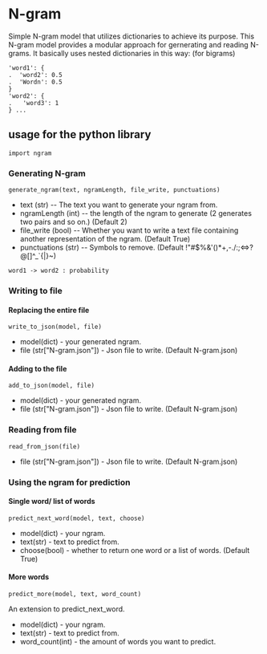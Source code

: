# N-gram
Simple N-gram model that utilizes dictionaries to achieve its purpose. This N-gram model provides a modular approach for gernerating and reading N-grams.
It basically uses nested dictionaries in this way: (for bigrams)
```
'word1': {
.  'word2': 0.5
.  'Wordn': 0.5
}
'word2': {
.   'word3': 1
} ...
```
## usage for the python library
```
import ngram
```
### Generating N-gram
```
generate_ngram(text, ngramLength, file_write, punctuations)
```
- text (str) -- The text you want to generate your ngram from.
- ngramLength (int) -- the length of the ngram to generate (2 generates two pairs and so on.) (Default 2)
- file_write (bool) -- Whether you want to write a text file containing another representation of the ngram. (Default True)
- punctuations (str) -- Symbols to remove. (Default !"#$%&'()*+,-./:;<=>?@[\]^_`{|}~)
```
word1 -> word2 : probability
```
### Writing to file
#### Replacing the entire file
```
write_to_json(model, file)
```
- model(dict) - your generated ngram.
- file (str["N-gram.json"]) - Json file to write. (Default N-gram.json)
#### Adding to the file
```
add_to_json(model, file)
```
- model(dict) - your generated ngram.
- file (str["N-gram.json"]) - Json file to write. (Default N-gram.json)
### Reading from file
```
read_from_json(file)
```
- file (str["N-gram.json"]) - Json file to write. (Default N-gram.json)
### Using the ngram for prediction
#### Single word/ list of words
```
predict_next_word(model, text, choose)
```
- model(dict) - your ngram.
- text(str) - text to predict from.
- choose(bool) - whether to return one word or a list of words. (Default True)
#### More words
```
predict_more(model, text, word_count)
```
An extension to predict_next_word.
- model(dict) - your ngram.
- text(str) - text to predict from.
- word_count(int) - the amount of words you want to predict.
